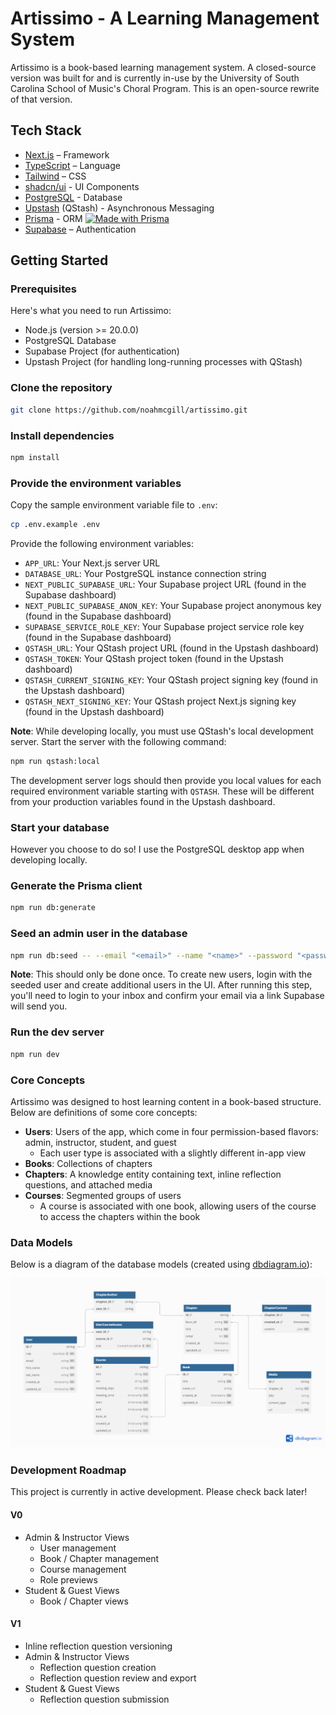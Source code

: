 # Artissimo - A Learning Management System

Artissimo is a book-based learning management system. A closed-source version was  built for and is currently in-use by the University of South Carolina School of Music's Choral Program. This is an open-source rewrite of that version.

## Tech Stack

- [Next.js](https://nextjs.org/) – Framework
- [TypeScript](https://www.typescriptlang.org/) – Language
- [Tailwind](https://tailwindcss.com/) – CSS
- [shadcn/ui](https://ui.shadcn.com) - UI Components
- [PostgreSQL](https://www.postgresql.org/) - Database
- [Upstash](https://upstash.com) (QStash) - Asynchronous Messaging
- [Prisma](https://prisma.io) - ORM [![Made with Prisma](https://made-with.prisma.io/dark.svg)](https://prisma.io)
- [Supabase](https://supabase.co/) – Authentication 

## Getting Started

### Prerequisites

Here's what you need to run Artissimo:

* Node.js (version >= 20.0.0)
* PostgreSQL Database
* Supabase Project (for authentication)
* Upstash Project (for handling long-running processes with QStash)

### Clone the repository

```bash
git clone https://github.com/noahmcgill/artissimo.git
```

### Install dependencies

```bash
npm install
```

### Provide the environment variables

Copy the sample environment variable file to `.env`:

```bash
cp .env.example .env
```

Provide the following environment variables:

* `APP_URL`: Your Next.js server URL
* `DATABASE_URL`: Your PostgreSQL instance connection string
* `NEXT_PUBLIC_SUPABASE_URL`: Your Supabase project URL (found in the Supabase dashboard)
* `NEXT_PUBLIC_SUPABASE_ANON_KEY`: Your Supabase project anonymous key (found in the Supabase dashboard)
* `SUPABASE_SERVICE_ROLE_KEY`: Your Supabase project service role key (found in the Supabase dashboard)
* `QSTASH_URL`: Your QStash project URL (found in the Upstash dashboard)
* `QSTASH_TOKEN`: Your QStash project token (found in the Upstash dashboard)
* `QSTASH_CURRENT_SIGNING_KEY`: Your QStash project signing key (found in the Upstash dashboard)
* `QSTASH_NEXT_SIGNING_KEY`: Your QStash project Next.js signing key (found in the Upstash dashboard)

**Note**: While developing locally, you must use QStash's local development server. Start the server with the following command:

```bash
npm run qstash:local
```

The development server logs should then provide you local values for each required environment variable starting with `QSTASH`. These will be different from your production variables found in the Upstash dashboard.

### Start your database

However you choose to do so! I use the PostgreSQL desktop app when developing locally.

### Generate the Prisma client

```bash
npm run db:generate
```

### Seed an admin user in the database

```bash
npm run db:seed -- --email "<email>" --name "<name>" --password "<password>"
```

**Note**: This should only be done once. To create new users, login with the seeded user and create additional users in the UI. After running this step, you'll need to login to your inbox and confirm your email via a link Supabase will send you.

### Run the dev server

```bash
npm run dev
```

### Core Concepts

Artissimo was designed to host learning content in a book-based structure. Below are definitions of some core concepts:

* **Users**: Users of the app, which come in four permission-based flavors: admin, instructor, student, and guest
    * Each user type is associated with a slightly different in-app view
* **Books**: Collections of chapters
* **Chapters**: A knowledge entity containing text, inline reflection questions, and attached media
* **Courses**: Segmented groups of users
    * A course is associated with one book, allowing users of the course to access the chapters within the book

### Data Models

Below is a diagram of the database models (created using [dbdiagram.io](https://dbdiagram.io/)):

![Artissimo data models](./public/data-models.png "Artissimo Data Models")

### Development Roadmap

This project is currently in active development. Please check back later!

#### V0
* Admin & Instructor Views
    * User management
    * Book / Chapter management
    * Course management
    * Role previews
* Student & Guest Views
    * Book / Chapter views

#### V1
* Inline reflection question versioning
* Admin & Instructor Views
    * Reflection question creation
    * Reflection question review and export
* Student & Guest Views
    * Reflection question submission
